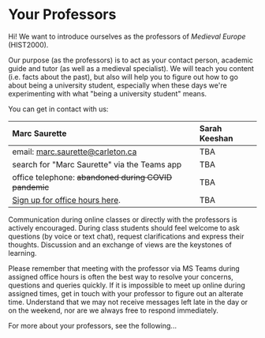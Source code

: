 # Your Professors

Hi! We want to introduce ourselves as the professors of _Medieval Europe_ \(HIST2000\). 

Our purpose \(as the professors\) is to act as your contact person, academic guide and tutor \(as well as a medieval specialist\). We will teach you content \(i.e. facts about the past\), but also will help you to figure out how to go about being a university student, especially when these days we're experimenting with what "being a university student" means. 

You can get in contact with us:

| Marc Saurette | Sarah Keeshan |
| :--- | :--- |
| email: marc.saurette@carleton.ca | TBA |
| search for "Marc Saurette" via the Teams app | TBA |
| office telephone: ~~abandoned during COVID pandemic~~ | TBA |
| [Sign up for office hours here](https://docs.google.com/spreadsheets/d/153_Rzt-yaPZOm7jPI7JaWtQD6rwccmskbzYvkkFttCM/edit?usp=sharing).  | TBA |

Communication during online classes or directly with the professors is actively encouraged. During class students should feel welcome to ask questions \(by voice or text chat\), request clarifications and express their thoughts. Discussion and an exchange of views are the keystones of learning.

Please remember that meeting with the professor via MS Teams during assigned office hours is often the best way to resolve your concerns, questions and queries quickly. If it is impossible to meet up online during assigned times, get in touch with your professor to figure out an alterate time. Understand that we may not receive messages left late in the day or on the weekend, nor are we always free to respond immediately.

For more about your professors, see the following... 

